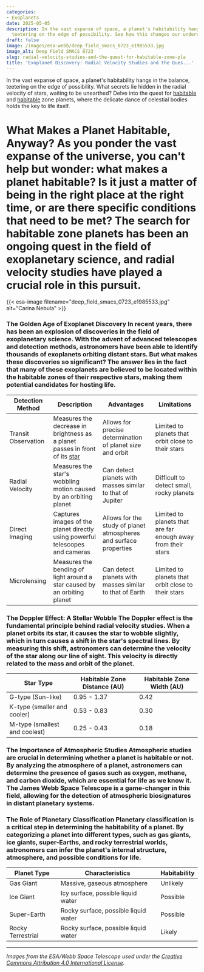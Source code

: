 ```yaml
---
categories:
- Exoplanets
date: 2025-05-05
description: In the vast expanse of space, a planet's habitability hangs in the balance,
  teetering on the edge of possibility. See how this changes our understanding.
draft: false
image: /images/esa-webb/deep_field_smacs_0723_e1985533.jpg
image_alt: Deep Field SMACS 0723
slug: radial-velocity-studies-and-the-quest-for-habitable-zone-pla
title: 'Exoplanet Discovery: Radial Velocity Studies and the Ques...'
---
```


In the vast expanse of space, a planet's habitability hangs in the balance, teetering on the edge of possibility. What secrets lie hidden in the radial velocity of stars, waiting to be unearthed? Delve into the quest for [habitable](/blog/the-cosmic-dance-of-exoplanets-and-habitable-zones) and [habitable](/blog/habitable-zones-around-stars-that-emit-mostly-infrared-light) zone planets, where the delicate dance of celestial bodies holds the key to life itself.

# What Makes a Planet Habitable, Anyway? As you ponder the vast expanse of the universe, you can't help but wonder: what makes a planet habitable? Is it just a matter of being in the right place at the right time, or are there specific conditions that need to be met? The search for habitable zone planets has been an ongoing quest in the field of exoplanetary science, and radial velocity studies have played a crucial role in this pursuit.
{{< esa-image filename="deep_field_smacs_0723_e1985533.jpg" alt="Carina Nebula" >}}



 ### The Golden Age of Exoplanet Discovery In recent years, there has been an explosion of discoveries in the field of exoplanetary science. With the advent of advanced telescopes and detection methods, astronomers have been able to identify thousands of exoplanets orbiting distant stars. But what makes these discoveries so significant? The answer lies in the fact that many of these exoplanets are believed to be located within the habitable zones of their respective stars, making them potential candidates for hosting life.

 | **Detection Method** | **Description** | **Advantages** | **Limitations** |
| --- | --- | --- | --- |
| Transit Observation | Measures the decrease in brightness as a planet passes in front of its [star](/blog/the-elusive-zone-of-habitable-planets) | Allows for precise determination of planet size and orbit | Limited to planets that orbit close to their stars |
| Radial Velocity | Measures the star's wobbling motion caused by an orbiting planet | Can detect planets with masses similar to that of Jupiter | Difficult to detect small, rocky planets |
| Direct Imaging | Captures images of the planet directly using powerful telescopes and cameras | Allows for the study of planet atmospheres and surface properties | Limited to planets that are far enough away from their stars |
| Microlensing | Measures the bending of light around a star caused by an orbiting planet | Can detect planets with masses similar to that of Earth | Limited to planets that orbit close to their stars | ## Radial Velocity Studies: A Key to Unlocking Habitable Zone Planets Radial velocity studies have been instrumental in the discovery of exoplanets, particularly those that are located within the habitable zones of their respective stars. By measuring the star's wobbling motion caused by an orbiting planet, astronomers can determine the planet's mass and orbit. This information is crucial in determining whether a planet is habitable or not.

 ### The Doppler Effect: A Stellar Wobble The Doppler effect is the fundamental principle behind radial velocity studies. When a planet orbits its star, it causes the star to wobble slightly, which in turn causes a shift in the star's spectral lines. By measuring this shift, astronomers can determine the velocity of the star along our line of sight. This velocity is directly related to the mass and orbit of the planet.

 | **Star Type** | **Habitable Zone Distance (AU)** | **Habitable Zone Width (AU)** |
| --- | --- | --- |
| G-type (Sun-like) | 0.95 - 1.37 | 0.42 |
| K-type (smaller and cooler) | 0.53 - 0.83 | 0.30 |
| M-type (smallest and coolest) | 0.25 - 0.43 | 0.18 | ## The Quest for Habitable Zone Planets The habitable zone is the region around a star where temperatures are just right for liquid water to exist on a planet's surface. This zone is often referred to as the "Goldilocks" zone, where conditions are neither too hot nor too cold for life to emerge. The width and distance of the habitable zone depend on the type and characteristics of the star.

 ### The Importance of Atmospheric Studies Atmospheric studies are crucial in determining whether a planet is habitable or not. By analyzing the atmosphere of a planet, astronomers can determine the presence of gases such as oxygen, methane, and carbon dioxide, which are essential for life as we know it. The James Webb Space Telescope is a game-changer in this field, allowing for the detection of atmospheric biosignatures in distant planetary systems.

 ### The Role of Planetary Classification Planetary classification is a critical step in determining the habitability of a planet. By categorizing a planet into different types, such as gas giants, ice giants, super-Earths, and rocky terrestrial worlds, astronomers can infer the planet's internal structure, atmosphere, and possible conditions for life.

 | **Planet Type** | **Characteristics** | **Habitability** |
| --- | --- | --- |
| Gas Giant | Massive, gaseous atmosphere | Unlikely |
| Ice Giant | Icy surface, possible liquid water | Possible |
| Super-Earth | Rocky surface, possible liquid water | Possible |
| Rocky Terrestrial | Rocky surface, possible liquid water | Likely | ## Conclusion The search for habitable zone planets is an ongoing quest that has captivated the imagination of astronomers and the general public alike. Radial velocity studies have played a crucial role

---

*Images from the ESA/Webb Space Telescope used under the [Creative Commons Attribution 4.0 International License](https://creativecommons.org/licenses/by/4.0).*